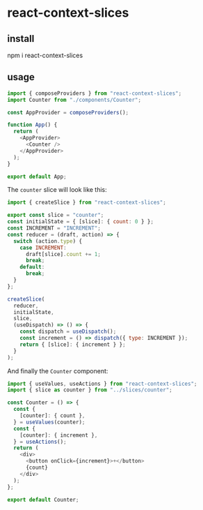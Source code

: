 # react-context-slices

## install

npm i react-context-slices

## usage

```javascript
import { composeProviders } from "react-context-slices";
import Counter from "./components/Counter";

const AppProvider = composeProviders();

function App() {
  return (
    <AppProvider>
      <Counter />
    </AppProvider>
  );
}

export default App;
```

The `counter` slice will look like this:

```javascript
import { createSlice } from "react-context-slices";

export const slice = "counter";
const initialState = { [slice]: { count: 0 } };
const INCREMENT = "INCREMENT";
const reducer = (draft, action) => {
  switch (action.type) {
    case INCREMENT:
      draft[slice].count += 1;
      break;
    default:
      break;
  }
};

createSlice(
  reducer,
  initialState,
  slice,
  (useDispatch) => () => {
    const dispatch = useDispatch();
    const increment = () => dispatch({ type: INCREMENT });
    return { [slice]: { increment } };
  }
);
```

And finally the `Counter` component:

```javascript
import { useValues, useActions } from "react-context-slices";
import { slice as counter } from "../slices/counter";

const Counter = () => {
  const {
    [counter]: { count },
  } = useValues(counter);
  const {
    [counter]: { increment },
  } = useActions();
  return (
    <div>
      <button onClick={increment}>+</button>
      {count}
    </div>
  );
};

export default Counter;
```